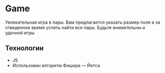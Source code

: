 # Game
Увлекательная игра в пары. Вам предлагается указать размер поля и за отведенное время успеть найти все пары. Будьте внимательны и удачной игры

## Технологии
- JS
- Использован алгоритм Фишера — Йетса
